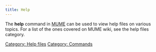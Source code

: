 ```yaml
---
title: Help
---
```


The **help** command in [MUME](MUME "wikilink") can be used to view help
files on various topics. For a list of the ones covered on MUME wiki,
see the help files category.

[Category: Help files](Category:_Help_files "wikilink") [Category:
Commands](Category:_Commands "wikilink")